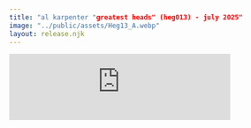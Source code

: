 ```yaml
---
title: "al karpenter "greatest heads" (heg013) - july 2025"
image: "../public/assets/Heg13_A.webp"
layout: release.njk
---
```





<iframe seamless="" src="https://bandcamp.com/EmbeddedPlayer/album=20439655/size=large/bgcol=ffffff/linkcol=0687f5/tracklist=false/artwork=small/transparent=true/" style="border: 0; width: 400px; height: 120px;">
<a href="https://hegoadiskak.bandcamp.com/album/greatest-heads">
      Greatest Heads de Al Karpenter
     </a>
</iframe>